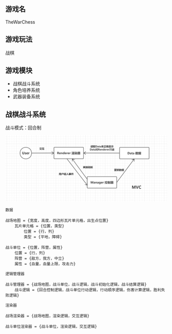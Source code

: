 ## 游戏名
TheWarChess

## 游戏玩法
战棋

## 游戏模块
- 战棋战斗系统
- 角色培养系统
- 武器装备系统

## 战棋战斗系统
战斗模式：回合制

![程序模型: MVC](./Images/MVC.png)

``` 
数据

战场地图 = {宽度，高度，四边形瓦片单元格，出生点位置}
    瓦片单元格 = {位置，类型}
        位置 = {行，列}
        类型 = {平地，障碍}

战斗单位 = {位置，阵营，属性}
    位置 = {行，列}
    阵营 = {敌方，我方，中立}
    属性 = {血量，血量上限，攻击力}
```

```
逻辑管理器

战斗管理器 = {战场地图，战斗单位，战斗逻辑，战斗初始化逻辑，战斗结算逻辑}
    战斗逻辑 = {回合控制逻辑，战斗单位行动逻辑，行动顺序逻辑，伤害计算逻辑，胜利失败逻辑}
```

```
渲染器

战场渲染器 = {战场地图，渲染逻辑，交互逻辑}

战斗单位渲染器 = {战斗单位，渲染逻辑，交互逻辑}
```
